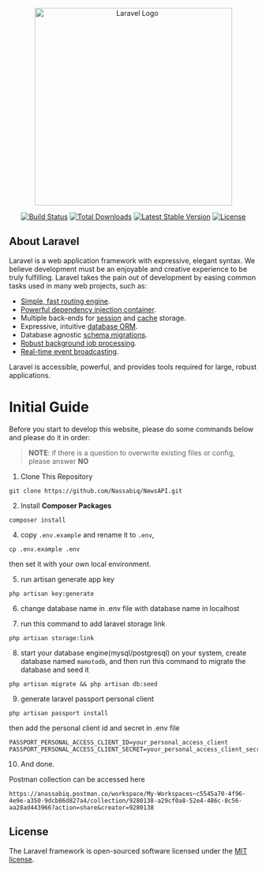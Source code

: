 <p align="center"><a href="https://laravel.com" target="_blank"><img src="https://raw.githubusercontent.com/laravel/art/master/logo-lockup/5%20SVG/2%20CMYK/1%20Full%20Color/laravel-logolockup-cmyk-red.svg" width="400" alt="Laravel Logo"></a></p>

<p align="center">
<a href="https://github.com/laravel/framework/actions"><img src="https://github.com/laravel/framework/workflows/tests/badge.svg" alt="Build Status"></a>
<a href="https://packagist.org/packages/laravel/framework"><img src="https://img.shields.io/packagist/dt/laravel/framework" alt="Total Downloads"></a>
<a href="https://packagist.org/packages/laravel/framework"><img src="https://img.shields.io/packagist/v/laravel/framework" alt="Latest Stable Version"></a>
<a href="https://packagist.org/packages/laravel/framework"><img src="https://img.shields.io/packagist/l/laravel/framework" alt="License"></a>
</p>

## About Laravel

Laravel is a web application framework with expressive, elegant syntax. We believe development must be an enjoyable and creative experience to be truly fulfilling. Laravel takes the pain out of development by easing common tasks used in many web projects, such as:

-   [Simple, fast routing engine](https://laravel.com/docs/routing).
-   [Powerful dependency injection container](https://laravel.com/docs/container).
-   Multiple back-ends for [session](https://laravel.com/docs/session) and [cache](https://laravel.com/docs/cache) storage.
-   Expressive, intuitive [database ORM](https://laravel.com/docs/eloquent).
-   Database agnostic [schema migrations](https://laravel.com/docs/migrations).
-   [Robust background job processing](https://laravel.com/docs/queues).
-   [Real-time event broadcasting](https://laravel.com/docs/broadcasting).

Laravel is accessible, powerful, and provides tools required for large, robust applications.

# Initial Guide

Before you start to develop this website, please do some commands below and please do it in order:

> **NOTE**: if there is a question to overwrite existing files or config, please answer **NO**

1. Clone This Repository

```
git clone https://github.com/Nassabiq/NewsAPI.git
```

2. Install **Composer Packages**

```
composer install
```

4. copy `.env.example` and rename it to `.env`,

```
cp .env.example .env
```

then set it with your own local environment.

5. run artisan generate app key

```
php artisan key:generate
```

6. change database name in .env file with database name in localhost

7. run this command to add laravel storage link

```
php artisan storage:link
```

8. start your database engine(mysql/postgresql) on your system, create database named `mamotodb`, and then run this command to migrate the database and seed it

```
php artisan migrate && php artisan db:seed
```

9. generate laravel passport personal client

```
php artisan passport install
```

then add the personal client id and secret in .env file

```
PASSPORT_PERSONAL_ACCESS_CLIENT_ID=your_personal_access_client
PASSPORT_PERSONAL_ACCESS_CLIENT_SECRET=your_personal_access_client_secret
```

10. And done.

Postman collection can be accessed here

```
https://anassabiq.postman.co/workspace/My-Workspaces~c5545a70-4f96-4e9e-a350-9dcb86d827a4/collection/9280138-a29cf0a8-52e4-486c-8c56-aa28ad443966?action=share&creator=9280138
```

## License

The Laravel framework is open-sourced software licensed under the [MIT license](https://opensource.org/licenses/MIT).

